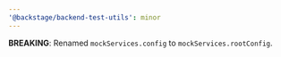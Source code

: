 ```yaml
---
'@backstage/backend-test-utils': minor
---
```


**BREAKING**: Renamed `mockServices.config` to `mockServices.rootConfig`.
